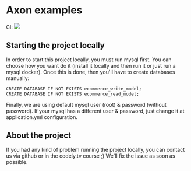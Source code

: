 # Axon examples
CI: ![](https://travis-ci.org/kotato/axon-examples.svg?branch=master)

## Starting the project locally
In order to start this project locally, you must run mysql first. 
You can choose how you want do it (install it locally and then run it or just run a mysql docker).
Once this is done, then you'll have to create databases manually:

```
CREATE DATABASE IF NOT EXISTS ecommerce_write_model;
CREATE DATABASE IF NOT EXISTS ecommerce_read_model;
``` 

Finally, we are using default mysql user (root) & password (without password). 
If your mysql has a different user & password, just change it at application.yml configuration.

## About the project

If you had any kind of problem running the project locally, you can contact us via github or in the codely.tv course ;)
We'll fix the issue as soon as possible.